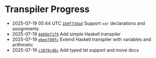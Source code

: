 # Transpiler Progress

- 2025-07-19 05:44 UTC [`1b9f73dad`](https://example.com/commit/1b9f73dad) Support `var` declarations and assignments
- 2025-07-19 [`446bbf1f9`](https://example.com/commit/446bbf1f9) Add simple Haskell transpiler
- 2025-07-19 [`ebee790fc`](https://example.com/commit/ebee790fc) Extend Haskell transpiler with variables and arithmetic
- 2025-07-19 [`c3878cd6c`](https://example.com/commit/c3878cd6c) Add typed let support and move docs
